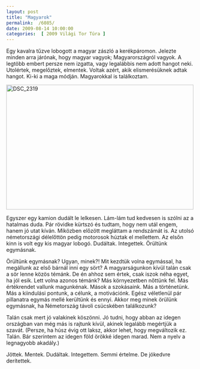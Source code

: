 ```yaml
---
layout: post
title: "Magyarok"
permalink:  /6085/ 
date: 2009-08-14 10:00:00
categories:  [ 2009 Világi Tor Túra ] 
---
```

Egy kavalra tűzve lobogott a magyar zászló a kerékpáromon. Jelezte minden arra járónak, hogy magyar vagyok; Magyarországról vagyok. A legtöbb embert persze nem izgatta, vagy legalábbis nem adott hangot neki. Utolértek, megelőztek, elmentek. Voltak azért, akik elismerésüknek adtak hangot. Ki-ki a maga módján. Magyarokkal is találkoztam.



<!--break--><p ><a href="https://www.flickr.com/photos/borazslo/3837556715" title="DSC_2319 by Elek László, on Flickr"><img src="https://c1.staticflickr.com/3/2633/3837556715_da7b145d8f.jpg" width="500" height="334" alt="DSC_2319"></a></p>

Egyszer egy kamion dudált le lelkesen. Lám-lám tud kedvesen is szólni az a hatalmas duda. Pár rövidke kürtszó és tudtam, hogy nem utál engem, hanem jó utat kíván. Miközben előzött megláttam a rendszámát is. Az utolsó németországi délelőttön pedig motorosok húztak el mellettem. Az elsőn kinn is volt egy kis magyar lobogó. Dudáltak. Integettek. Örültünk egymásnak.

Örültünk egymásnak? Ugyan, minek?! Mit kezdtük volna egymással, ha megállunk az első bárnál inni egy sört? A magyarságunkon kívül talán csak a sör lenne közös témánk. De én ahhoz sem értek, csak iszok néha egyet, ha jól esik. Lett volna azonos témánk? Más környezetben nőttünk fel. Más értékrendet vallunk magunkénak. Mások a szokásaink. Más a történetünk. Más a kiindulási pontunk, a célunk, a motivációnk. Egész véletlenül pár pillanatra egymás mellé kerültünk és ennyi. Akkor meg minek örülünk egymásnak, ha Németország távoli csücskében találkozunk?

Talán csak mert jó valakinek köszönni. Jó tudni, hogy abban az idegen országban van még más is rajtunk kívül, akinek legalább megértjük a szavát. (Persze, ha húsz évig ott laksz, akkor lehet, hogy megváltozik ez. Talán. Bár szerintem az idegen föld örökké idegen marad. Nem a nyelv a legnagyobb akadály.)

Jöttek. Mentek. Dudáltak. Integettem. Semmi értelme. De jókedvre derítettek.